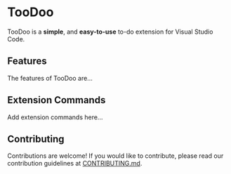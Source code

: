 # TooDoo

TooDoo is a **simple**, and **easy-to-use** to-do extension for Visual Studio Code.

## Features

The features of TooDoo are...

## Extension Commands

Add extension commands here...

## Contributing

Contributions are welcome! If you would like to contribute, please read our contribution guidelines at [CONTRIBUTING.md](https://github.com/visual-extensions/TooDoo/blob/master/.github/CONTRIBUTING.md).
